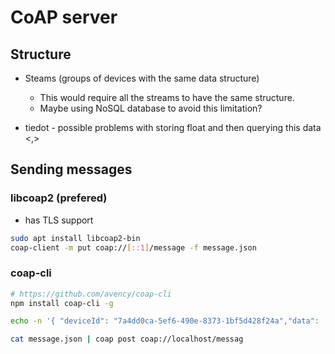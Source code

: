 # CoAP server

## Structure

- Steams (groups of devices with the same data structure)
  - This would require all the streams to have the same structure.
  - Maybe using NoSQL database to avoid this limitation?

- tiedot - possible problems with storing float and then querying this data <,>


## Sending messages

### libcoap2 (prefered)

- has TLS support

```sh
sudo apt install libcoap2-bin
coap-client -m put coap://[::1]/message -f message.json
```

### coap-cli

```sh
# https://github.com/avency/coap-cli
npm install coap-cli -g
```

```sh
echo -n '{ "deviceId": "7a4dd0ca-5ef6-490e-8373-1bf5d428f24a","data": [{"metric": "temperature","value": 22.3,"timestamp": 1616637069},{"metric": "pressure","value": 1000,"timestamp": 1616637069}]}' | coap post coap://localhost/message

cat message.json | coap post coap://localhost/messag
```